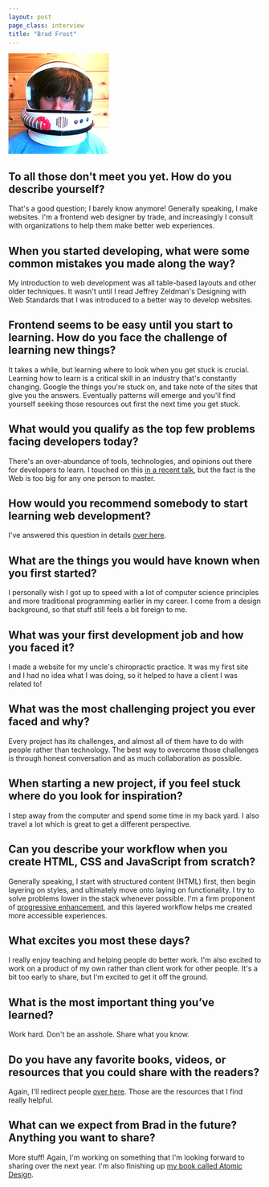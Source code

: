 ```yaml
---
layout: post
page_class: interview
title: "Brad Frost"
---
```


<img class="portrait portrait--xxl" src="/assets/images/portrait-brad-frost.jpg" alt="Photo Brad Frost"  />

## To all those don't meet you yet. How do you describe yourself?

That's a good question; I barely know anymore! Generally speaking, I make websites. I'm a frontend web designer by trade, and increasingly I consult with organizations to help them make better web experiences.

## When you started developing, what were some common mistakes you made along the way?

My introduction to web development was all table-based layouts and other older techniques. It wasn't until I read Jeffrey Zeldman's Designing with Web Standards that I was introduced to a better way to develop websites.

## Frontend seems to be easy until you start to learning. How do you face the challenge of learning new things?

It takes a while, but learning where to look when you get stuck is crucial. Learning how to learn is a critical skill in an industry that's constantly changing. Google the things you're stuck on, and take note of the sites that give you the answers. Eventually patterns will emerge and you'll find yourself seeking those resources out first the next time you get stuck.

## What would you qualify as the top few problems facing developers today?

There's an over-abundance of tools, technologies, and opinions out there for developers to learn. I touched on this <a class="link link--special" href="http://bradfrost.com/blog/post/i-have-no-idea-what-the-hell-i-am-doing/" target="_blank" rel="noopener">in a recent talk</a>, but the fact is the Web is too big for any one person to master.

## How would you recommend somebody to start learning web development?

I've answered this question in details <a class="link link--special" href="http://bradfrost.com/faq/#industry" target="_blank" rel="noopener">over here</a>.

## What are the things you would have known when you first started?

I personally wish I got up to speed with a lot of computer science principles and more traditional programming earlier in my career. I come from a design background, so that stuff still feels a bit foreign to me.

## What was your first development job and how you faced it?

I made a website for my uncle's chiropractic practice. It was my first site and I had no idea what I was doing, so it helped to have a client I was related to!

## What was the most challenging project you ever faced and why?

Every project has its challenges, and almost all of them have to do with people rather than technology. The best way to overcome those challenges is through honest conversation and as much collaboration as possible.

## When starting a new project, if you feel stuck where do you look for inspiration?

I step away from the computer and spend some time in my back yard. I also travel a lot which is great to get a different perspective.

## Can you describe your workflow when you create HTML, CSS and JavaScript from scratch?

Generally speaking, I start with structured content (HTML) first, then begin layering on styles, and ultimately move onto laying on functionality. I try to solve problems lower in the stack whenever possible. I'm a firm proponent of <a class="link link--special" href="https://en.wikipedia.org/wiki/Progressive_enhancement" target="_blank" rel="noopener">progressive enhancement</a>, and this layered workflow helps me created more accessible experiences.

## What excites you most these days?

I really enjoy teaching and helping people do better work. I'm also excited to work on a product of my own rather than client work for other people. It's a bit too early to share, but I'm excited to get it off the ground.

## What is the most important thing you’ve learned?

Work hard. Don't be an asshole. Share what you know.

## Do you have any favorite books, videos, or resources that you could share with the readers?

Again, I'll redirect people <a class="link link--special" href="http://bradfrost.com/faq/#industry" target="_blank" rel="noopener">over here</a>. Those are the resources that I find really helpful.

## What can we expect from Brad in the future? Anything you want to share?

More stuff! Again, I'm working on something that I'm looking forward to sharing over the next year. I'm also finishing up <a class="link link--special" href="http://atomicdesign.bradfrost.com/" target="_blank" rel="noopener">my book called Atomic Design</a>.
